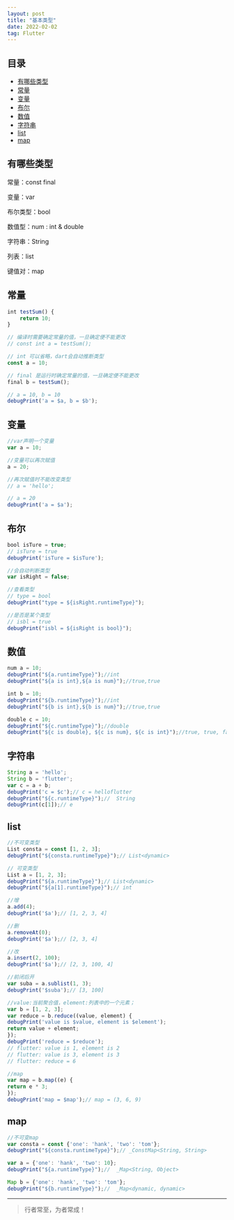 ```yaml
---
layout: post
title: "基本类型"
date: 2022-02-02
tag: Flutter
---
```



## 目录
- [有哪些类型](#content1)  
- [常量](#content2)  
- [变量](#content3)  
- [布尔](#content4) 
- [数值](#content5) 
- [字符串](#content6) 
- [list](#content7) 
- [map](#content8) 



<!-- ************************************************ -->
## <a id="content1">有哪些类型</a>

常量：const final   

变量：var

布尔类型：bool

数值型：num : int & double

字符串：String

列表：list

键值对：map


<!-- ************************************************ -->
## <a id="content2">常量</a>

```js
int testSum() {
    return 10;
}

// 编译时需要确定常量的值，一旦确定便不能更改
// const int a = testSum();

// int 可以省略，dart会自动推断类型
const a = 10;

// final 是运行时确定常量的值，一旦确定便不能更改
final b = testSum();

// a = 10, b = 10
debugPrint('a = $a, b = $b');
```

<!-- ************************************************ -->
## <a id="content3">变量</a>

```js
//var声明一个变量
var a = 10;

//变量可以再次赋值
a = 20;

//再次赋值时不能改变类型
// a = 'hello';

// a = 20
debugPrint('a = $a');
```


<!-- ************************************************ -->
## <a id="content4">布尔</a>

```js
bool isTure = true;
// isTure = true
debugPrint('isTure = $isTure');

//会自动判断类型
var isRight = false;

//查看类型
// type = bool
debugPrint("type = ${isRight.runtimeType}");

//是否是某个类型
// isbl = true
debugPrint("isbl = ${isRight is bool}");
```


<!-- ************************************************ -->
## <a id="content5">数值</a>

```js
num a = 10;
debugPrint("${a.runtimeType}");//int
debugPrint("${a is int},${a is num}");//true,true

int b = 10;
debugPrint("${b.runtimeType}");//int
debugPrint("${b is int},${b is num}");//true,true

double c = 10;
debugPrint("${c.runtimeType}");//double
debugPrint("${c is double}, ${c is num}, ${c is int}");//true, true, false
```


<!-- ************************************************ -->
## <a id="content6">字符串</a>

```js
String a = 'hello';
String b = 'flutter';
var c = a + b;
debugPrint('c = $c');// c = helloflutter
debugPrint("${c.runtimeType}");//  String
debugPrint(c[1]);// e
```


<!-- ************************************************ -->
## <a id="content7">list</a>

```js
//不可变类型
List consta = const [1, 2, 3];
debugPrint("${consta.runtimeType}");// List<dynamic>

// 可变类型
List a = [1, 2, 3];
debugPrint("${a.runtimeType}");// List<dynamic>
debugPrint("${a[1].runtimeType}");// int

//增
a.add(4);
debugPrint('$a');// [1, 2, 3, 4]

//删
a.removeAt(0);
debugPrint('$a');// [2, 3, 4]

//改
a.insert(2, 100);
debugPrint('$a');// [2, 3, 100, 4]

//前闭后开
var suba = a.sublist(1, 3);
debugPrint('$suba');// [3, 100]

//value:当前聚合值，element:列表中的一个元素；
var b = [1, 2, 3];
var reduce = b.reduce((value, element) {
debugPrint('value is $value, element is $element');
return value + element;
});
debugPrint('reduce = $reduce');
// flutter: value is 1, element is 2
// flutter: value is 3, element is 3
// flutter: reduce = 6

//map
var map = b.map((e) {
return e * 3;
});
debugPrint('map = $map');// map = (3, 6, 9)
```


<!-- ************************************************ -->
## <a id="content8">map</a>
```js
//不可变map
var consta = const {'one': 'hank', 'two': 'tom'};
debugPrint("${consta.runtimeType}");// _ConstMap<String, String>

var a = {'one': 'hank', 'two': 10};
debugPrint("${a.runtimeType}");//  _Map<String, Object>

Map b = {'one': 'hank', 'two': 'tom'};
debugPrint("${b.runtimeType}");//  _Map<dynamic, dynamic>
```













----------
>  行者常至，为者常成！


